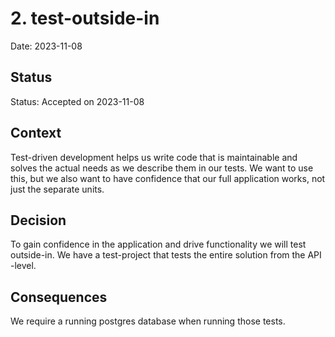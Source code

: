 # 2. test-outside-in

Date: 2023-11-08

## Status

Status: Accepted on 2023-11-08


## Context

Test-driven development helps us write code that is maintainable and solves the actual needs as we describe them in our tests. We want to use this, but we also want to have confidence that our full application works, not just the separate units.

## Decision

To gain confidence in the application and drive functionality we will test outside-in. We have a test-project that tests the entire solution from the API -level.

## Consequences

We require a running postgres database when running those tests.
